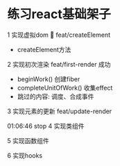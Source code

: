 # 练习react基础架子

1 实现虚拟dom 🐶 feat/createElement
  - createElement方法

2 实现初次渲染 feat/first-render 成功
  - beginWork() 创建fiber
  - completeUnitOfWork() 收集effect
  - 跳过的内容: 调度、合成事件

3 实现元素的更新 feat/update-render

01:06:46 stop
4 实现类组件

5 实现函数组件

6 实现hooks
















































